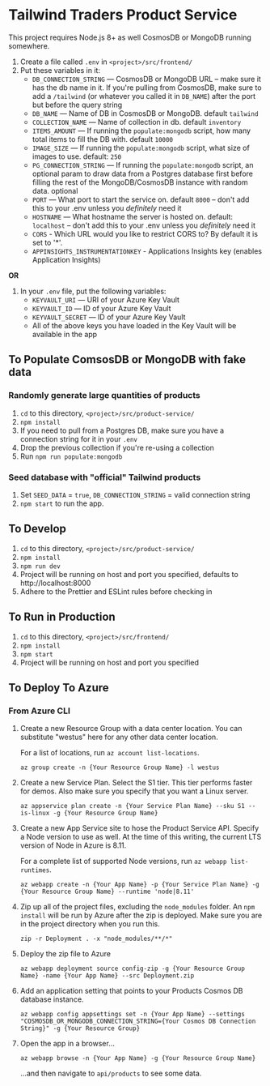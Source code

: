 # Tailwind Traders Product Service

This project requires Node.js 8+ as well CosmosDB or MongoDB running somewhere.

1. Create a file called `.env` in `<project>/src/frontend/`
1. Put these variables in it:
   - `DB_CONNECTION_STRING` — CosmosDB or MongoDB URL – make sure it has the db name in it. If you're pulling from CosmosDB, make sure to add a `/tailwind` (or whatever you called it in `DB_NAME`) after the port but before the query string
   - `DB_NAME` — Name of DB in CosmosDB or MongoDB. default `tailwind`
   - `COLLECTION_NAME` — Name of collection in db. default `inventory`
   - `ITEMS_AMOUNT` — If running the `populate:mongodb` script, how many total items to fill the DB with. default `10000`
   - `IMAGE_SIZE` — If running the `populate:mongodb` script, what size of images to use. default: `250`
   - `PG_CONNECTION_STRING` — If running the `populate:mongodb` script, an optional param to draw data from a Postgres database first before filling the rest of the MongoDB/CosmosDB instance with random data. optional
   - `PORT` — What port to start the service on. default `8000` – don't add this to your .env unless you _definitely_ need it
   - `HOSTNAME` — What hostname the server is hosted on. default: `localhost` – don't add this to your .env unless you _definitely_ need it
   - `CORS` - Which URL would you like to restrict CORS to? By default it is set to '\*'.
   - `APPINSIGHTS_INSTRUMENTATIONKEY` - Applications Insights key (enables Application Insights)

**OR**

1. In your `.env` file, put the following variables:
   - `KEYVAULT_URI` — URI of your Azure Key Vault
   - `KEYVAULT_ID` — ID of your Azure Key Vault
   - `KEYVAULT_SECRET` — ID of your Azure Key Vault
   - All of the above keys you have loaded in the Key Vault will be available in the app
   
## To Populate ComsosDB or MongoDB with fake data

### Randomly generate large quantities of products
1. `cd` to this directory, `<project>/src/product-service/`
1. `npm install`
1. If you need to pull from a Postgres DB, make sure you have a connection string for it in your `.env`
1. Drop the previous collection if you're re-using a collection
1. Run `npm run populate:mongodb`

### Seed database with "official" Tailwind products
1. Set `SEED_DATA` = `true`, `DB_CONNECTION_STRING` = valid connection string
1. `npm start` to run the app.

## To Develop

1. `cd` to this directory, `<project>/src/product-service/`
1. `npm install`
1. `npm run dev`
1. Project will be running on host and port you specified, defaults to http://localhost:8000
1. Adhere to the Prettier and ESLint rules before checking in

## To Run in Production

1. `cd` to this directory, `<project>/src/frontend/`
1. `npm install`
1. `npm start`
1. Project will be running on host and port you specified

## To Deploy To Azure

### From Azure CLI

1. Create a new Resource Group with a data center location. You can substitute "westus" here for any other data center location.

   For a list of locations, run `az account list-locations`.

   ```
   az group create -n {Your Resource Group Name} -l westus
   ```

1. Create a new Service Plan. Select the S1 tier. This tier performs faster for demos. Also make sure you specify that you want a Linux server.
   ```
   az appservice plan create -n {Your Service Plan Name} --sku S1 --is-linux -g {Your Resource Group Name}
   ```
1. Create a new App Service site to hose the Product Service API. Specify a Node version to use as well. At the time of this writing, the current LTS version of Node in Azure is 8.11.

   For a complete list of supported Node versions, run `az webapp list-runtimes`.

   ```
   az webapp create -n {Your App Name} -p {Your Service Plan Name} -g {Your Resource Group Name} --runtime 'node|8.11'
   ```

1. Zip up all of the project files, excluding the `node_modules` folder. An `npm install` will be run by Azure after the zip is deployed. Make sure you are in the project directory when you run this.

   ```
   zip -r Deployment . -x "node_modules/**/*"
   ```

1. Deploy the zip file to Azure

   ```
   az webapp deployment source config-zip -g {Your Resource Group Name} -name {Your App Name} --src Deployment.zip
   ```

1. Add an application setting that points to your Products Cosmos DB database instance.

   ```
   az webapp config appsettings set -n {Your App Name} --settings "COSMOSDB_OR_MONGODB_CONNECTION_STRING={Your Cosmos DB Connection String}" -g {Your Resource Group}
   ```

1. Open the app in a browser...
   ```
   az webapp browse -n {Your App Name} -g {Your Resource Group Name}
   ```
   ...and then navigate to `api/products` to see some data.

